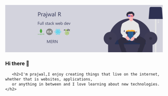 <img src="https://github.com/prajwalr308/prajwalr308/blob/master/banner.png"></img>
###    Hi there 👋
       <h2>I'm prajwal,I enjoy creating things that live on the internet, whether that is websites, applications, 
       or anything in between and I love learning about new technologies.</h2>

<!--
**prajwalr308/prajwalr308** is a ✨ _special_ ✨ repository because its `README.md` (this file) appears on your GitHub profile.

Here are some ideas to get you started:

- 🔭 I’m currently working on ...
- 🌱 I’m currently learning ...
- 👯 I’m looking to collaborate on ...
- 🤔 I’m looking for help with ...
- 💬 Ask me about ...
- 📫 How to reach me: ...
- 😄 Pronouns: ...
- ⚡ Fun fact: ...
-->
